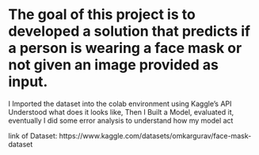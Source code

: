 # The goal of this project is to developed a solution that predicts if a person is wearing a face mask or not given an image provided as input.
I Imported the dataset into the colab environment using Kaggle’s API 
Understood what does it looks like, Then I Built a Model, evaluated it, eventually I did some error analysis to understand how my model act
</p>link of Dataset: https://www.kaggle.com/datasets/omkargurav/face-mask-dataset
